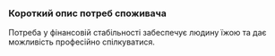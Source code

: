 ### Короткий опис потреб споживача
Потреба у фінансовій стабільності забеспечує людину їжою та дає можливість професійно спілкуватися.

